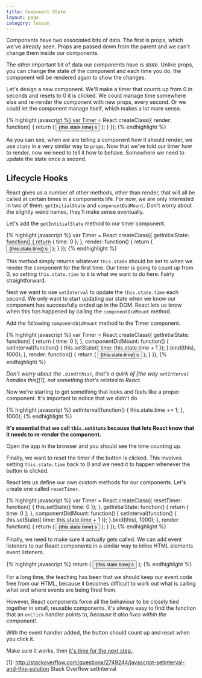 ```yaml
---
title: Component State
layout: page
category: lesson
---
```


Components have two associated bits of data. The first is props, which we've already seen. Props are passed down from the parent and we can't change them inside our components.

The other important bit of data our components have is _state_. Unlike props, you can change the state of the component and each time you do, the component will be rendered again to show the changes.

Let's design a new component. We'll make a timer that counts up from 0 in seconds and resets to 0 it is clicked. We could manage time somewhere else and re-render the component with new props, every second. Or we could let the component manage itself, which makes a lot more sense.

{% highlight javascript %}
var Timer = React.createClass({
  render: function() {
    return (
      <button>{this.state.time} s</button>
    );
  }
});
{% endhighlight %}

As you can see, when we are telling a component how it should render, we use `state` in a very similar way to `props`. Now that we've told our timer how to render, now we need to tell it how to behave. Somewhere we need to update the state once a second.

## Lifecycle Hooks
React gives us a number of other methods, other than render, that will all be called at certain times in a components life. For now, we are only interested in two of them: `getInitialState` and `componentDidMount`. Don't worry about the slightly weird names, they'll make sense eventually.

Let's add the `getIntitialState` method to our timer component.

{% highlight javascript %}
var Timer = React.createClass({
  getInitialState: function() {
    return {
      time: 0
    };
  },
  render: function() {
    return (
      <button>{this.state.time} s</button>
    );
  }
});
{% endhighlight %}

This method simply returns whatever `this.state` should be set to when we render the component for the first time. Our timer is going to count up from 0, so setting `this.state.time` to `0` is what we want to do here. Fairly straightforward.

Next we want to use `setInterval` to update the `this.state.time` each second. We only want to start updating our state when we know our component has successfully ended up in the DOM. React lets us know when this has happened by calling the `componentDidMount` method.

Add the following `componentDidMount` method to the Timer component.

{% highlight javascript %}
var Timer = React.createClass({
  getInitialState: function() {
    return {
      time: 0
    };
  },
  componentDidMount: function() {
    setInterval(function() {
      this.setState({ time: this.state.time + 1 });
    }.bind(this), 1000);
  },
  render: function() {
    return (
      <button>{this.state.time} s</button>
    );
  }
});
{% endhighlight %}

_Don't worry about the `.bind(this)`, that's a quirk of [the way `setInterval` handles this][1], not something that's related to React._

Now we're starting to get something that looks and feels like a proper component. It's important to notice that we didn't do

{% highlight javascript %}
setInterval(function() {
  this.state.time += 1;
}, 1000);
{% endhighlight %}

__It's essential that we call `this.setState` because that lets React know that it needs to re-render the component.__

Open the app in the browser and you should see the time counting up.

Finally, we want to reset the timer if the button is clicked. This involves setting `this.state.time` back to 0 and we need it to happen whenever the button is clicked.

React lets us define our own custom methods for our components. Let's create one called `resetTimer`.

{% highlight javascript %}
var Timer = React.createClass({
  resetTimer: function() {
    this.setState({ time: 0 });
  },
  getInitialState: function() {
    return {
      time: 0
    };
  },
  componentDidMount: function() {
    setInterval(function() {
      this.setState({ time: this.state.time + 1 });
    }.bind(this), 1000);
  },
  render: function() {
    return (
      <button>{this.state.time} s</button>
    );
  }
});
{% endhighlight %}

Finally, we need to make sure it actually gets called. We can add event listeners to our React components in a similar way to inline HTML elements event listeners.

{% highlight javascript %}
return (
  <button onClick={this.resetTimer}>{this.state.time} s</button>
);
{% endhighlight %}

For a long time, the teaching has been that we should keep our event code free from our HTML, because it becomes difficult to work out what is calling what and where events are being fired from.

However, React components force all the behaviour to be closely tied together in small, reusable components. It's always easy to find the function that an `onClick` handler points to, _because it also lives within the component!_.

With the event handler added, the button should count up and reset when you click it.

Make sure it works, then [it's time for the next step.](ex6).

[1]: http://stackoverflow.com/questions/2749244/javascript-setinterval-and-this-solution Stack Overflow setInterval
